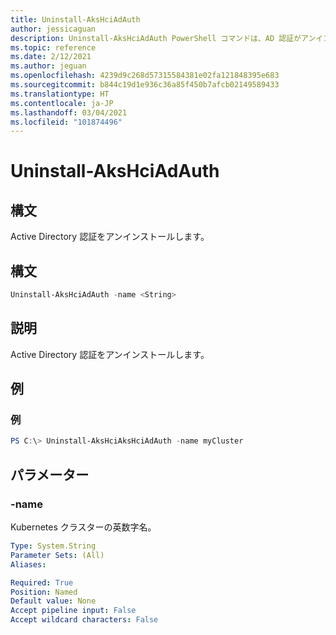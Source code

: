 ```yaml
---
title: Uninstall-AksHciAdAuth
author: jessicaguan
description: Uninstall-AksHciAdAuth PowerShell コマンドは、AD 認証がアンインストールします。
ms.topic: reference
ms.date: 2/12/2021
ms.author: jeguan
ms.openlocfilehash: 4239d9c268d57315584381e02fa121848395e683
ms.sourcegitcommit: b844c19d1e936c36a85f450b7afcb02149589433
ms.translationtype: HT
ms.contentlocale: ja-JP
ms.lasthandoff: 03/04/2021
ms.locfileid: "101874496"
---
```

# <a name="uninstall-akshciadauth"></a>Uninstall-AksHciAdAuth

## <a name="synopsis"></a>構文
Active Directory 認証をアンインストールします。

## <a name="syntax"></a>構文

```powershell
Uninstall-AksHciAdAuth -name <String>
```

## <a name="description"></a>説明
Active Directory 認証をアンインストールします。

## <a name="examples"></a>例

### <a name="example"></a>例
```powershell
PS C:\> Uninstall-AksHciAksHciAdAuth -name myCluster
```

## <a name="parameters"></a>パラメーター

### <a name="-name"></a>-name
Kubernetes クラスターの英数字名。

```yaml
Type: System.String
Parameter Sets: (All)
Aliases:

Required: True
Position: Named
Default value: None
Accept pipeline input: False
Accept wildcard characters: False
```
